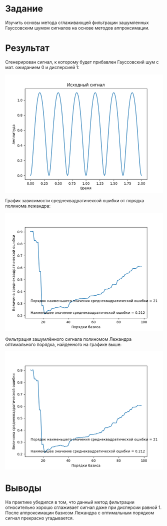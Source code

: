 # Задание

Изучить основы метода сглаживающей фильтрации зашумленных Гауссовским шумом сигналов на основе методов аппроксимации.

# Результат

Сгенерирован сигнал, к которому будет прибавлен Гауссовский шум с мат. ожиданием 0 и дисперсией 1:

![Сигнал](<https://github.com/TestPortf/portfolio/blob/main/MetUstrCifrObr/2sem/lab2/%D0%98%D1%81%D1%85%D0%BE%D0%B4%D0%BD%D1%8B%D0%B9%20%D1%81%D0%B8%D0%B3%D0%BD%D0%B0%D0%BB.png>)

График зависимости среднеквадратичексой ошибки от порядка полинома лежандра:

![График зависимости среднеквадратической ошибки от порядка базиса](<График зависимости среднеквадратической ошибки от порядка базиса.png>)

Фильтрация зашумлённого сигнала полиномом Лежандра оптимального порядка, найденного на графике выше:

![График зависимости среднеквадратической ошибки от порядка базиса](<График зависимости среднеквадратической ошибки от порядка базиса.png>)

# Выводы

На практике убедился в том, что данный метод фильтрации относительно хорошо сглаживает сигнал даже при дисперсии равной 1. После аппроксимации базисом Лежандра с оптимальным порядком сигнал прекрасно угадывается.
